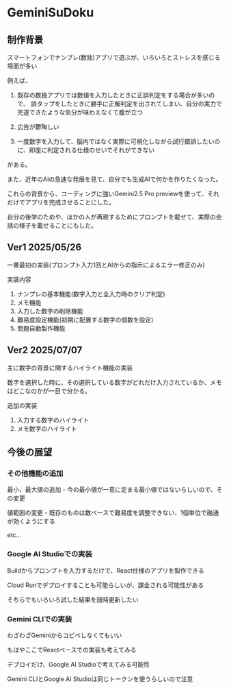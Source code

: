 # GeminiSuDoku

## 制作背景

スマートフォンでナンプレ(数独)アプリで遊ぶが、いろいろとストレスを感じる場面が多い

例えば、

1. 既存の数独アプリでは数値を入力したときに正誤判定をする場合が多いので、
誤タップをしたときに勝手に正解判定を出されてしまい、自分の実力で完遂できたような気分が味わえなくて腹が立つ

2. 広告が鬱陶しい

3. 一度数字を入力して、脳内ではなく実際に可視化しながら試行錯誤したいのに、即座に判定される仕様のせいでそれができない

がある。

また、近年のAIの急速な発展を見て、自分でも生成AIで何かを作りたくなった。

これらの背景から、コーディングに強いGemini2.5 Pro previewを使って、それだけでアプリを完成させることにした。

自分の後学のためや、ほかの人が再現するためにプロンプトを載せて、実際の会話の様子を載せることにもした。

## Ver1 2025/05/26

一番最初の実装(プロンプト入力1回とAIからの指示によるエラー修正のみ)

実装内容
1. ナンプレの基本機能(数字入力と全入力時のクリア判定)
2. メモ機能
3. 入力した数字の削除機能
4. 難易度設定機能(初期に配置する数字の個数を設定)
5. 問題自動製作機能

## Ver2 2025/07/07

主に数字の背景に関するハイライト機能の実装

数字を選択した時に、その選択している数字がどれだけ入力されているか、メモはどこなのかが一目で分かる。

追加の実装
1. 入力する数字のハイライト
2. メモ数字のハイライト

## 今後の展望

### その他機能の追加

最小、最大値の追加 - 今の最小値が一意に定まる最小値ではないらしいので、その変更

値範囲の変更 - 既存のものは数ベースで難易度を調整できない、1個単位で融通が効くようにする

etc…

### Google AI Studioでの実装

Buildからプロンプトを入力するだけで、React仕様のアプリを製作できる

Cloud Runでデプロイすることも可能らしいが、課金される可能性がある

そちらでもいろいろ試した結果を随時更新したい

### Gemini CLIでの実装

わざわざGeminiからコピペしなくてもいい

もはやここでReactベースでの実装も考えてみる

デプロイだけ、Google AI Studioで考えてみる可能性

Gemini CLIとGoogle AI Studioは同じトークンを使うらしいので注意


